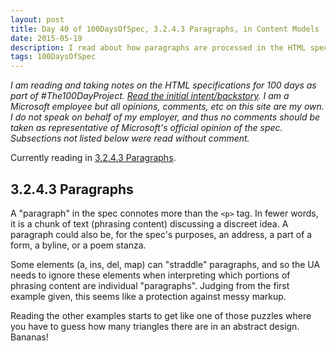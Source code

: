 ```yaml
---
layout: post
title: Day 40 of 100DaysOfSpec, 3.2.4.3 Paragraphs, in Content Models
date: 2015-05-19
description: I read about how paragraphs are processed in the HTML spec.
tags: 100DaysOfSpec
---
```


*I am reading and taking notes on the HTML specifications for 100 days as part of #The100DayProject. [Read the initial intent/backstory](http://melanie-richards.com/blog/100-day-project). I am a Microsoft employee but all opinions, comments, etc on this site are my own. I do not speak on behalf of my employer, and thus no comments should be taken as representative of Microsoft's official opinion of the spec. Subsections not listed below were read without comment.*

Currently reading in [3.2.4.3 Paragraphs](http://www.w3.org/TR/html5/dom.html#paragraphs).

## 3.2.4.3 Paragraphs

A "paragraph" in the spec connotes more than the `<p>` tag. In fewer words, it is a chunk of text (phrasing content) discussing a discreet idea. A paragraph could also be, for the spec's purposes, an address, a part of a form, a byline, or a poem stanza.

Some elements (a, ins, del, map) can "straddle" paragraphs, and so the UA needs to ignore these elements when interpreting which portions of phrasing content are individual "paragraphs". Judging from the first example given, this seems like a protection against messy markup.

Reading the other examples starts to get like one of those puzzles where you have to guess how many triangles there are in an abstract design. Bananas!